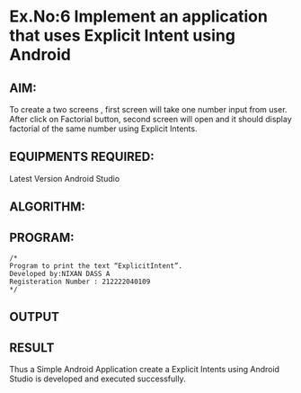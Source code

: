 # Ex.No:6 Implement an application that uses Explicit Intent using Android


## AIM:

To create a two screens , first screen will take one number input from user. After click on Factorial button, second screen will open and it should display factorial of the same number using Explicit Intents.


## EQUIPMENTS REQUIRED:

Latest Version Android Studio

## ALGORITHM:



## PROGRAM:
```
/*
Program to print the text “ExplicitIntent”.
Developed by:NIXAN DASS A
Registeration Number : 212222040109
*/
```

## OUTPUT




## RESULT
Thus a Simple Android Application create a Explicit Intents using Android Studio is developed and executed successfully.
